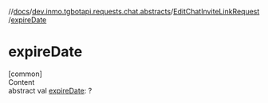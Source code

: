 //[docs](../../../index.md)/[dev.inmo.tgbotapi.requests.chat.abstracts](../index.md)/[EditChatInviteLinkRequest](index.md)/[expireDate](expire-date.md)



# expireDate  
[common]  
Content  
abstract val [expireDate](expire-date.md): ?  



